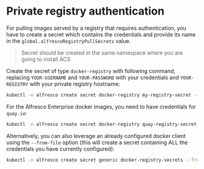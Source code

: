 # Private registry authentication

For pulling images served by a registry that requires authentication, you have
to create a secret which contains the credentials and provide its name in the
`global.alfrescoRegistryPullSecrets` value.

> Secret should be created in the same namespace where you are going to install ACS

Create the secret of type `docker-registry` with following command, replacing
`YOUR-USERNAME` and `YOUR-PASSWORD` with your credentials and `YOUR-REGISTRY`
with your private registry hostname:

```bash
kubectl -n alfresco create secret docker-registry my-registry-secret --docker-server=YOUR-REGISTRY --docker-username=YOUR-USERNAME --docker-password=YOUR-PASSWORD 
```

For the Alfresco Enterprise docker images, you need to have credentials for `quay.io`:

```bash
kubectl -n alfresco create secret docker-registry quay-registry-secret --docker-server=quay.io --docker-username=YOUR-USERNAME --docker-password=YOUR-PASSWORD 
```

Alternatively, you can also leverage an already configured docker client using the `--from-file` option (this will create a secret containing ALL the credentials you have currently configured):

```bash
kubectl -n alfresco create secret generic docker-registry-secrets --from-file=.dockerconfigjson=/your-home/.docker/config.json --type=kubernetes.io/dockerconfigjson 
```
